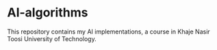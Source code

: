 # AI-algorithms
This repository contains my AI implementations, a course in Khaje Nasir Toosi University of Technology.
